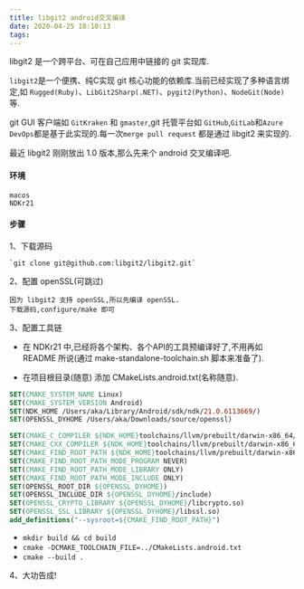 ```yaml
---
title: libgit2 android交叉编译
date: 2020-04-25 18:10:13
tags:
---
```

libgit2 是一个跨平台、可在自己应用中链接的 git 实现库.
<!--more-->
`libgit2`是一个便携、纯C实现 git 核心功能的依赖库.当前已经实现了多种语言绑定,如 `Rugged(Ruby)`、`LibGit2Sharp(.NET)`、`pygit2(Python)`、`NodeGit(Node)`等.

git GUI 客户端如 `GitKraken` 和 `gmaster`,git 托管平台如 `GitHub`,`GitLab`和`Azure DevOps`都是基于此实现的.每一次`merge pull request` 都是通过 libgit2 来实现的.

最近 libgit2 刚刚放出 1.0 版本,那么先来个 android 交叉编译吧.


#### 环境

    macos 
    NDKr21

#### 步骤
1、下载源码

    `git clone git@github.com:libgit2/libgit2.git`

2、配置 openSSL(可跳过)

    因为 libgit2 支持 openSSL,所以先编译 openSSL.
    下载源码,configure/make 即可

3、配置工具链

- 在 NDKr21 中,已经将各个架构、各个API的工具预编译好了,不用再如 README 所说(通过 make-standalone-toolchain.sh 脚本来准备了).

- 在项目根目录(随意) 添加 CMakeLists.android.txt(名称随意).

```cmake
SET(CMAKE_SYSTEM_NAME Linux)
SET(CMAKE_SYSTEM_VERSION Android)
SET(NDK_HOME /Users/aka/Library/Android/sdk/ndk/21.0.6113669/)
SET(OPENSSL_DYHOME /Users/aka/Downloads/source/openssl)

SET(CMAKE_C_COMPILER ${NDK_HOME}toolchains/llvm/prebuilt/darwin-x86_64/bin/aarch64-linux-android21-clang)
SET(CMAKE_CXX_COMPILER ${NDK_HOME}toolchains/llvm/prebuilt/darwin-x86_64/bin/aarch64-linux-android21-clang++)
SET(CMAKE_FIND_ROOT_PATH ${NDK_HOME}toolchains/llvm/prebuilt/darwin-x86_64/sysroot)
SET(CMAKE_FIND_ROOT_PATH_MODE_PROGRAM NEVER)
SET(CMAKE_FIND_ROOT_PATH_MODE_LIBRARY ONLY)
SET(CMAKE_FIND_ROOT_PATH_MODE_INCLUDE ONLY)
SET(OPENSSL_ROOT_DIR ${OPENSSL_DYHOME})
SET(OPENSSL_INCLUDE_DIR ${OPENSSL_DYHOME}/include)
SET(OPENSSL_CRYPTO_LIBRARY ${OPENSSL_DYHOME}/libcrypto.so)
SET(OPENSSL_SSL_LIBRARY ${OPENSSL_DYHOME}/libssl.so)
add_definitions("--sysroot=${CMAKE_FIND_ROOT_PATH}")
```
- `mkdir build && cd build`
- `cmake -DCMAKE_TOOLCHAIN_FILE=../CMakeLists.android.txt`
- `cmake --build .`

4、大功告成!